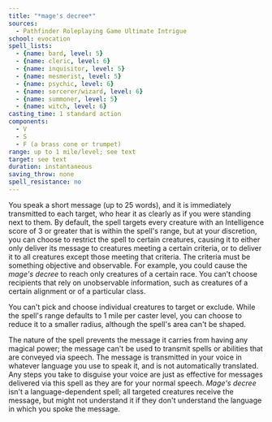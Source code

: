 ```yaml
---
title: "*mage's decree*"
sources:
  - Pathfinder Roleplaying Game Ultimate Intrigue
school: evocation
spell_lists:
  - {name: bard, level: 5}
  - {name: cleric, level: 6}
  - {name: inquisitor, level: 5}
  - {name: mesmerist, level: 5}
  - {name: psychic, level: 6}
  - {name: sorcerer/wizard, level: 6}
  - {name: summoner, level: 5}
  - {name: witch, level: 6}
casting_time: 1 standard action
components:
  - V
  - S
  - F (a brass cone or trumpet)
range: up to 1 mile/level; see text
target: see text
duration: instantaneous
saving_throw: none
spell_resistance: no
---
```


You speak a short message (up to 25 words), and it is immediately transmitted to each target, who hear it as clearly as if you were standing next to them. By default, the spell targets every creature with an Intelligence score of 3 or greater that is within the spell's range, but at your discretion, you can choose to restrict the spell to certain creatures, causing it to either only deliver its message to creatures meeting a certain criteria, or to deliver it to all creatures except those meeting that criteria. The criteria must be something objective and observable. For example, you could cause the *mage's decree* to reach only creatures of a certain race. You can't choose recipients that rely on unobservable information, such as creatures of a certain alignment or of a particular class.

You can't pick and choose individual creatures to target or exclude. While the spell's range defaults to 1 mile per caster level, you can choose to reduce it to a smaller radius, although the spell's area can't be shaped.

The nature of the spell prevents the message it carries from having any magical power; the message can't be used to transmit spells or abilities that are conveyed via speech. The message is transmitted in your voice in whatever language you use to speak it, and is not automatically translated. Any steps you take to disguise your voice are just as effective for messages delivered via this spell as they are for your normal speech. *Mage's decree* isn't a language-dependent spell; all targeted creatures receive the message, but might not understand it if they don't understand the language in which you spoke the message.

